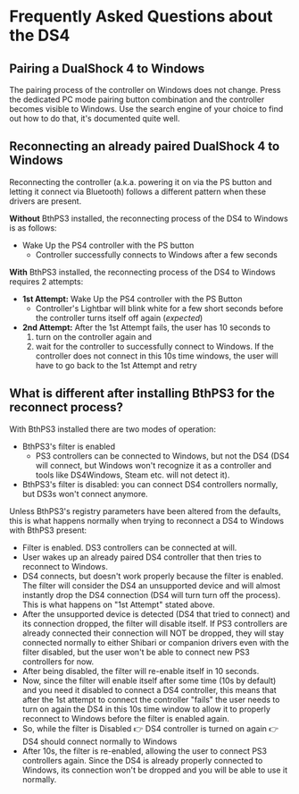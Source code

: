 # Frequently Asked Questions about the DS4

## Pairing a DualShock 4 to Windows

The pairing process of the controller on Windows does not change. Press the dedicated PC mode pairing button combination and the controller becomes visible to Windows. Use the search engine of your choice to find out how to do that, it's documented quite well.

## Reconnecting an already paired DualShock 4 to Windows

Reconnecting the controller (a.k.a. powering it on via the PS button and letting it connect via Bluetooth) follows a different pattern when these drivers are present.

**Without** BthPS3 installed, the reconnecting process of the DS4 to Windows is as follows:

- Wake Up the PS4 controller with the PS button
    - Controller successfully connects to Windows after a few seconds

**With** BthPS3 installed, the reconnecting process of the DS4 to Windows requires 2 attempts:

- **1st Attempt:** Wake Up the PS4 controller with the PS Button
    - Controller's Lightbar will blink white for a few short seconds before the controller turns itself off again (_expected_)
- **2nd Attempt:** After the 1st Attempt fails, the user has 10 seconds to
    1. turn on the controller again and
    2. wait for the controller to successfully connect to Windows. If the controller does not connect in this 10s time windows, the user will have to go back to the 1st Attempt and retry

## What is different after installing BthPS3 for the reconnect process?

With BthPS3 installed there are two modes of operation:

- BthPS3's filter is enabled
    - PS3 controllers can be connected to Windows, but not the DS4 (DS4 will connect, but Windows won't recognize it as a controller and tools like DS4Windows, Steam etc. will not detect it).
- BthPS3's filter is disabled: you can connect DS4 controllers normally, but DS3s won't connect anymore.

Unless BthPS3's registry parameters have been altered from the defaults, this is what happens normally when trying to reconnect a DS4 to Windows with BthPS3 present:

- Filter is enabled. DS3 controllers can be connected at will.
- User wakes up an already paired DS4 controller that then tries to reconnect to Windows.
- DS4 connects, but doesn't work properly because the filter is enabled. The filter will consider the DS4 an unsupported device and will almost instantly drop the DS4 connection (DS4 will turn turn off the process). This is what happens on "1st Attempt" stated above.
- After the unsupported device is detected (DS4 that tried to connect) and its connection dropped, the filter will disable itself. If PS3 controllers are already connected their connection will NOT be dropped, they will stay connected normally to either Shibari or companion drivers even with the filter disabled, but the user won't be able to connect new PS3 controllers for now.
- After being disabled, the filter will re-enable itself in 10 seconds.
- Now, since the filter will enable itself after some time (10s by default) and you need it disabled to connect a DS4 controller, this means that after the 1st attempt to connect the controller "fails" the user needs to turn on again the DS4 in this 10s time window to allow it to properly reconnect to Windows before the filter is enabled again.
- So, while the filter is Disabled 👉 DS4 controller is turned on again 👉 DS4 should connect normally to Windows
- After 10s, the filter is re-enabled, allowing the user to connect PS3 controllers again. Since the DS4 is already properly connected to Windows, its connection won't be dropped and you will be able to use it normally.

